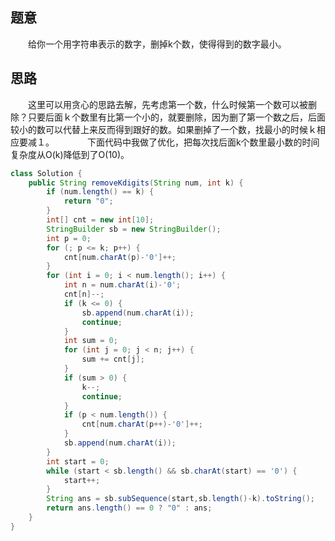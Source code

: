 ## 题意
　　给你一个用字符串表示的数字，删掉k个数，使得得到的数字最小。  
## 思路
　　这里可以用贪心的思路去解，先考虑第一个数，什么时候第一个数可以被删除？只要后面ｋ个数里有比第一个小的，就要删除，因为删了第一个数之后，后面较小的数可以代替上来反而得到跟好的数。如果删掉了一个数，找最小的时候ｋ相应要减１。　　
　　下面代码中我做了优化，把每次找后面k个数里最小数的时间复杂度从O(k)降低到了O(10)。
```java
class Solution {
    public String removeKdigits(String num, int k) {
        if (num.length() == k) {
            return "0";
        }
        int[] cnt = new int[10];
        StringBuilder sb = new StringBuilder();
        int p = 0;
        for (; p <= k; p++) {
            cnt[num.charAt(p)-'0']++;
        }
        for (int i = 0; i < num.length(); i++) {
            int n = num.charAt(i)-'0';
            cnt[n]--;
            if (k <= 0) {
                sb.append(num.charAt(i));
                continue;
            }
            int sum = 0;
            for (int j = 0; j < n; j++) {
                sum += cnt[j];
            }
            if (sum > 0) {
                k--;
                continue;
            }
            if (p < num.length()) {
                cnt[num.charAt(p++)-'0']++;
            }
            sb.append(num.charAt(i));
        }
        int start = 0;
        while (start < sb.length() && sb.charAt(start) == '0') {
            start++;
        }
        String ans = sb.subSequence(start,sb.length()-k).toString();
        return ans.length() == 0 ? "0" : ans;
    }
}
```